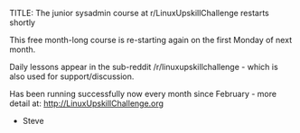 TITLE: The junior sysadmin course at r/LinuxUpskillChallenge restarts shortly

This free month-long course is re-starting again on the first Monday of next month.

Daily lessons appear in the sub-reddit /r/linuxupskillchallenge - which is also used for support/discussion. 

Has been running successfully now every month since February - more detail at: http://LinuxUpskillChallenge.org

- Steve
